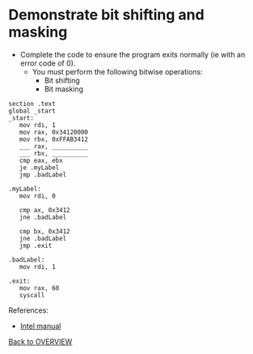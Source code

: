# Demonstrate bit shifting and masking

- Complete the code to ensure the program exits normally (ie with an error code of 0).
  - You must perform the following bitwise operations:
    - Bit shifting
    - Bit masking

```assembly
section .text
global _start
_start:
   mov rdi, 1
   mov rax, 0x34120000
   mov rbx, 0xFFAB3412
   ___ rax, __________
   ___ rbx, __________
   cmp eax, ebx
   je .myLabel
   jmp .badLabel

.myLabel:
   mov rdi, 0

   cmp ax, 0x3412
   jne .badLabel

   cmp bx, 0x3412
   jne .badLabel
   jmp .exit

.badLabel:
   mov rdi, 1

.exit:
   mov rax, 60
   syscall
```


References:

- [Intel manual](https://www.intel.com/content/dam/www/public/us/en/documents/manuals/64-ia-32-architectures-software-developer-instruction-set-reference-manual-325383.pdf)

[Back to OVERVIEW](../../README.md)